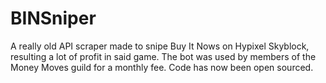 # BINSniper
A really old API scraper made to snipe Buy It Nows on Hypixel Skyblock, resulting a lot of profit in said game. The bot was used by members of the Money Moves guild for a monthly fee. Code has now been open sourced.
